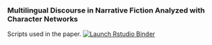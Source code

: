 ### Multilingual Discourse in Narrative Fiction Analyzed with Character Networks

Scripts used in the paper.  [![Launch Rstudio Binder](http://mybinder.org/badge_logo.svg)](https://mybinder.org/v2/gh/editio/networks/master?urlpath=rstudio)

